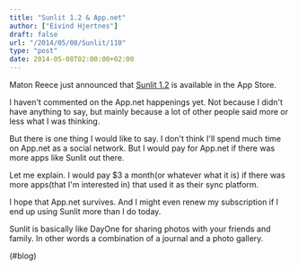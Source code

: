 ```yaml
---
title: "Sunlit 1.2 & App.net"
author: ["Eivind Hjertnes"]
draft: false
url: "/2014/05/08/Sunlit/110"
type: "post"
date: 2014-05-08T02:00:00+02:00
---
```


Maton Reece just announced that
[Sunlit 1.2](http://www.manton.org/2014/05/sunlit%5F12.html) is
available in the App Store.

I haven't commented on the App.net happenings yet. Not because I didn't
have anything to say, but mainly because a lot of other people said more
or less what I was thinking.

But there is one thing I would like to say. I don't think I'll spend
much time on App.net as a social network. But I would pay for App.net if
there was more apps like Sunlit out there.

Let me explain. I would pay $3 a month(or whatever what it is) if there
was more apps(that I'm interested in) that used it as their sync
platform.

I hope that App.net survives. And I might even renew my subscription if
I end up using Sunlit more than I do today.

Sunlit is basically like DayOne for sharing photos with your friends and
family. In other words a combination of a journal and a photo gallery.

(#blog)
